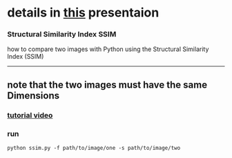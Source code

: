 # details in [this](https://prezi.com/view/1GwwxEvQGzgJenJvOFQW/) presentaion 
  
### Structural Similarity Index SSIM
how to compare two images with Python using the Structural Similarity Index (SSIM)

-------------------------------------------------------
**note that the two images must have the same Dimensions** 
-------------------------------------------------------
### [tutorial video](https://youtu.be/mggQIEZY4rE)
### run 
`python ssim.py -f path/to/image/one -s path/to/image/two`


